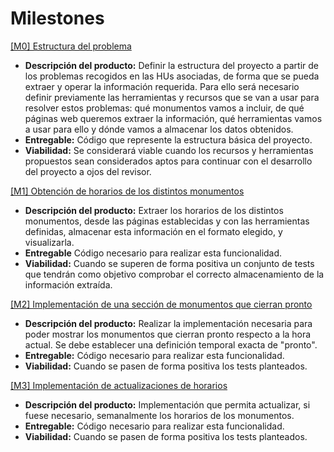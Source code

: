 # Milestones

[[M0] Estructura del problema](https://github.com/adiazcencillo/GranadaInfo/milestone/1)

- **Descripción del producto:** Definir la estructura del proyecto a partir de los problemas recogidos en las HUs asociadas, de forma que se pueda extraer y operar la información requerida. Para ello será necesario definir previamente las herramientas y recursos que se van a usar para resolver estos problemas: qué monumentos vamos a incluir, de qué páginas web queremos extraer la información, qué herramientas vamos a usar para ello y dónde vamos a almacenar los datos obtenidos.
- **Entregable:** Código que represente la estructura básica del proyecto. 
- **Viabilidad:** Se considerará viable cuando los recursos y herramientas propuestos sean considerados aptos para continuar con el desarrollo del proyecto a ojos del revisor.


[[M1] Obtención de horarios de los distintos monumentos](https://github.com/adiazcencillo/GranadaInfo/milestone/2)

- **Descripción del producto:** Extraer los horarios de los distintos monumentos, desde las páginas establecidas y con las herramientas definidas, almacenar esta información en el formato elegido, y visualizarla.
- **Entregable** Código necesario para realizar esta funcionalidad.
- **Viabilidad:** Cuando se superen de forma positiva un conjunto de tests que tendrán como objetivo comprobar el correcto almacenamiento de la información extraída.


[[M2] Implementación de una sección de monumentos que cierran pronto](https://github.com/adiazcencillo/GranadaInfo/milestone/3)

- **Descripción del producto:** Realizar la implementación necesaria para poder mostrar los monumentos que cierran pronto respecto a la hora actual. Se debe establecer una definición temporal exacta de "pronto".
- **Entregable:** Código necesario para realizar esta funcionalidad.
- **Viabilidad:** Cuando se pasen de forma positiva los tests planteados.


[[M3] Implementación de actualizaciones de horarios](https://github.com/adiazcencillo/GranadaInfo/milestone/4)

- **Descripción del producto:** Implementación que permita actualizar, si fuese necesario, semanalmente los horarios de los monumentos.
- **Entregable:** Código necesario para realizar esta funcionalidad.
- **Viabilidad:** Cuando se pasen de forma positiva los tests planteados.
